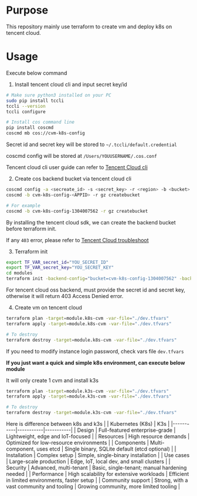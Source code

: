 # Purpose
This repository mainly use terraform to create vm and deploy k8s on tencent cloud.

# Usage
Execute below command
1. Install tencent cloud cli and input secret key/id
```bash
# Make sure python3 installed on your PC
sudo pip install tccli
tccli --version
tccli configure

# Install cos command line
pip install coscmd
coscmd mb cos://cvm-k8s-config
```
Secret id and secret key will be stored to `~/.tccli/default.credential`

coscmd config will be stored at `/Users/YOUUSERNAME/.cos.conf`

Tencent cloud cli user guide can refer to [Tencent Cloud cli](https://cloud.tencent.com/document/product/440/34012)

2. Create cos backend bucket via tencent cloud cli
```bash
coscmd config -a <secreate_id> -s <secret_key> -r <region> -b <bucket>
coscmd -b cvm-k8s-config-<APPID> -r gz createbucket

# For example
coscmd -b cvm-k8s-config-1304007562 -r gz createbucket
```
By installing the tencent cloud sdk, we can create the backend bucket before terraform init.

If any `403` error, please refer to [Tencent Cloud troubleshoot](https://cloud.tencent.com/document/product/436/54303)

3. Terraform init
```bash
export TF_VAR_secret_id="YOU_SECRET_ID"
export TF_VAR_secret_key="YOU_SECRET_KEY"
cd modules
terraform init -backend-config="bucket=cvm-k8s-config-1304007562" -backend-config="region=ap-guangzhou" -backend-config="secret_id=${TF_VAR_secret_id}" -backend-config="secret_key=${TF_VAR_secret_key}"
```
For tencent cloud oss backend, must provide the secret id and secret key, otherwise it will return 403 Access Denied error.

4. Create vm on tencent cloud
```bash
terraform plan -target=module.k8s-cvm -var-file="./dev.tfvars"
terraform apply -target=module.k8s-cvm -var-file="./dev.tfvars"

# To destroy 
terraform destroy -target=module.k8s-cvm -var-file="./dev.tfvars"
```

If you need to modify instance login password, check vars file `dev.tfvars`

**If you just want a quick and simple k8s environment, can execute below module**

It will only create 1 cvm and install k3s
``` bash
terraform plan -target=module.k3s-cvm -var-file="./dev.tfvars"
terraform apply -target=module.k3s-cvm -var-file="./dev.tfvars"

# To destroy
terraform destroy -target=module.k3s-cvm -var-file="./dev.tfvars"
```

Here is difference between k8s and k3s
|       | Kubernetes (K8s)       | K3s       |
|-----------|-----------|-----------|
| Design    | Full-featured enterprise-grade   | Lightweight, edge and IoT-focused    |
| Resources | High resource demands    | Optimized for low-resource environments    |
| Components      | Multi-component, uses etcd    | Single binary, SQLite default (etcd optional)    |
| Installation    | Complex setup    | Simple, single-binary installation    |
| Use cases       | Large-scale production    | Edge, IoT, local dev, and small clusters    |
| Security        | Advanced, multi-tenant    | Basic, single-tenant; manual hardening needed    |
| Performance     | High scalability for extensive workloads    | Efficient in limited environments, faster setup    |
| Community support    | Strong, with a vast community and tooling    | Growing community, more limited tooling    |
